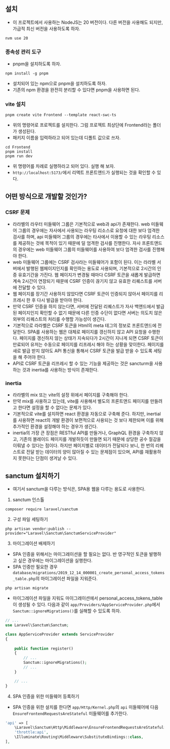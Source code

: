 ## 설치
- 이 프로젝트에서 사용하는 NodeJS는 20 버전이다. 다른 버전을 사용해도 되지만, 가급적 최신 버전을 사용하도록 하자.
```
nvm use 20
```

### 종속성 관리 도구
- pnpm을 설치하도록 하자.
```
npm install -g pnpm
```
- 설치되어 있는 npm으로 pnpm을 설치하도록 하자.
- 기존의 npm 환경을 완전히 분리할 수 있다면 pnpm을 사용하면 된다.

### vite 설치
```
pnpm create vite Frontend --template react-swc-ts
```
- 위의 명령어로 프로젝트를 설치한다. 그럼 프로젝트 최상단에 Frontend라는 폴더가 생성된다.
- 패키지 이름을 입력하라고 되어 있는데 디폴트 값으로 쓰자.
```
cd Frontend
pnpm install
pnpm run dev
```
- 위 명령어를 차례로 실행하라고 되어 있다. 실행 해 보자.
- `http://localhost:5173/`에서 리액트 프론트앤드가 실행되는 것을 확인할 수 있다.


## 어떤 방식으로 개발할 것인가?
### CSRF 문제
- 라라벨의 라우터 미들웨어 그룹은 기본적으로 web과 api가 존재한다. web 미들웨어 그룹의 경우에는 자사에서 사용되는 라우팅 리소스로 요청에 대한 보다 엄격한 검사를 하며, api 미들웨어 그룹의 경우에는 타사에서 이용할 수 있는 라우팅 리소스를 제공하는 것에 목적이 있기 때문에 덜 엄격한 검사를 진행한다. 자사 프론트앤드의 경우에는 web 미들웨어 그룹의 미들웨어를 사용하여 보다 엄격한 검사를 진행해야 한다.
- web 미들웨어 그룹에는 CSRF 검사라는 미들웨어가 포함이 된다. 이는 라라벨 서버에서 발행된 웹페이지인지를 확인하는 용도로 사용되며, 기본적으로 2시간의 인증 유효기간을 가진다. 웹 페이지가 변경될 때마다 CSRF 토큰을 새롭게 발급하면 계속 2시간이 연장되기 때문에 CSRF 인증이 끊기지 않고 유효한 리퀘스트를 서버에 전달할 수 있다.
- 웹 페이지를 장기간 사용하지 않았다면 CSRF 토큰이 인증되지 않아서 페이지를 리프레시 한 후 다시 발급을 받아야 한다.
- 만약 CSRF 인증을 하지 않는다면, 서버에 전달된 리퀘스트가 자사 백앤드에서 발급된 페이지인지 확인할 수 없기 때문에 다른 인증 수단이 없다면 서버는 의도치 않은 외부의 리퀘스트의 처리를 수행할 가능성이 생긴다.
- 기본적으로 라라벨은 CSRF 토큰을 Html의 meta 테그의 정보로 프론트앤드에 전달한다. SPA를 사용하는 웹은 대체로 페이지를 갱신하지 않고 API 요청을 수행한다. 페이지를 갱신하지 않는 상태가 지속되다가 2시간이 지나게 되면 CSRF 토큰이 만료되어 유저는 수동으로 페이지를 리프레시 해야 하는 상황을 맞이한다. 페이지를 새로 발급 받지 않아도 API 통신을 통해서 CSRF 토큰을 발급 받을 수 있도록 세팅을 해 주어야 한다.
- API로 CSRF 토큰을 리프레시 할 수 있는 기능을 제공하는 것은 sancturm을 사용하는 것과 inertia를 사용하는 방식이 존재한다.

### inertia
- 라라벨의 mix 또는 vite의 설정 위에서 페이지를 구축해야 한다.
- 만약 mix를 사용하고 있는데, vite를 사용해서 별도의 프론트앤드 페이지를 만들려고 한다면 설정을 할 수 없다는 문제가 있다.
- 기본적으로 vite를 설치하면 react 환경을 자동으로 구축해 준다. 하지만, inertial를 사용하면 react의 개발 환경이 보편적으로 사용되는 것 보다 제한되며 이를 위해 추가적인 환경을 설정해야 하는 경우가 생긴다.
- inertia의 가장 큰 장점은 RESTful API를 만들거나, GraphQL 환경을 구축하지 않고, 기존의 블레이드 페이지를 개발하듯이 만들면 되기 때문에 상당한 공수 절감을 이뤄낼 수 있다는 점이다. 하지만 페이지별로 데이터가 전달되다 보니, 한 번의 리퀘스트로 전달 받는 데이터의 양이 많아질 수 있는 문제점이 있으며, API를 재활용하지 못한다는 단점이 생겨날 수 있다.

## sanctum 설치하기
- 여기서 sanctum을 다루는 방식은, SPA용 웹을 다루는 용도로 사용한다.

1. sanctum 인스톨
```
composer require laravel/sanctum
```

2. 구성 파일 세팅하기
```
php artisan vendor:publish --provider="Laravel\Sanctum\SanctumServiceProvider"
```

3. 마이그레이션 배제하기
- SPA 인증을 위해서는 마이그레이션을 할 필요는 없다. 반 영구적인 토큰을 발행하고 싶은 경우에는 마이그레이션을 실행한다.
- SPA 인증만 필요한 경우 `database/migrations/2019_12_14_000001_create_personal_access_tokens_table.php`의 마이그레이션 파일을 지워준다.
```
php artisan migrate
```

- 마이그레이션 파일을 지워도 마이그레이션에서 personal_access_tokens_table이 생성될 수 있다. 다음과 같이 `app/Providers/AppServiceProvider.php`에서 `Sanctum::ignoreMigrations()`를 실해할 수 있도록 하자.
```php
// ...
use Laravel\Sanctum\Sanctum;

class AppServiceProvider extends ServiceProvider
{
    
    public function register()
    {   
        // ...
        Sanctum::ignoreMigrations();
        // ...
    }

    // ...
}
```

4. SPA 인증을 위한 미들웨어 등록하기
- SPA 인증을 위한 설치를 한다면 `app/Http/Kernel.php`의 `api` 미들웨어에 다음 `EnsureFrontendRequestsAreStateful` 미들웨어를 추가한다.
```php
'api' => [
    \Laravel\Sanctum\Http\Middleware\EnsureFrontendRequestsAreStateful::class,
    'throttle:api',
    \Illuminate\Routing\Middleware\SubstituteBindings::class,
],
```
